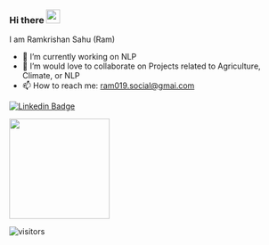 ### Hi there <img src="https://media.giphy.com/media/hvRJCLFzcasrR4ia7z/giphy.gif" width="25px">
I am Ramkrishan Sahu (Ram) 

- 🔭 I’m currently working on NLP
- 👯 I’m would love to collaborate on Projects related to Agriculture, Climate, or NLP
- 📫 How to reach me: ram019.social@gmai.com


[![Linkedin Badge](https://img.shields.io/badge/-LinkedIn-0e76a8?style=flat-square&logo=Linkedin&logoColor=white)](https://www.linkedin.com/in/ramkrishansahu/)

<img height="180em" src="https://github-readme-stats.vercel.app/api?username=ramkrishan-sahu&show_icons=true&hide_border=true&&count_private=true&include_all_commits=true" />


![visitors](https://visitor-badge.glitch.me/badge?page_id=ramkrishan-sahu)

